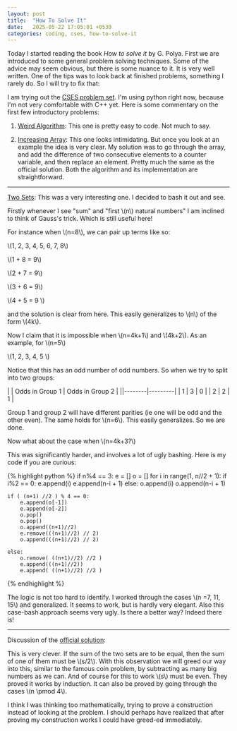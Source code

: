 ```yaml
---
layout: post
title:  "How To Solve It"
date:   2025-05-22 17:05:01 +0530
categories: coding, cses, how-to-solve-it
---
```


Today I started reading the book *How to solve it* by G. Polya. First we are introduced to some general problem solving techniques. Some of the advice may seem obvious, but there is some nuance to it. It is very well written. One of the tips was to look back at finished problems, something I rarely do. So I will try to fix that:

I am trying out the [CSES problem set](https://cses.fi/problemset/list/). I'm using python right now, because I'm not very comfortable with C++ yet. Here is some commentary on the first few introductory problems: 

1. [Weird Algorithm](https://cses.fi/problemset/task/1068): This one is pretty easy to code. Not much to say.

2. [Increasing Array](https://cses.fi/problemset/task/1094): This one looks intimidating. But once you look at an example the idea is very clear. My solution was to go through the array, and add the difference of two consecutive elements to a counter variable, and then replace an element. Pretty much the same as the official solution. Both the algorithm and its implementation are straightforward.

------


[Two Sets](https://cses.fi/problemset/task/1092/): This was a very interesting one. I decided to bash it out and see.

Firstly whenever I see "sum" and "first \\(n\\) natural numbers" I am inclined to think of Gauss's trick. Which is still useful here!

For instance when \\(n=8\\), we can pair up terms like so:

\\(1, 2, 3, 4, 5, 6, 7, 8\\)

\\(1 + 8 = 9\\)

\\(2 + 7 = 9\\)

\\(3 + 6 = 9\\)

\\(4 + 5 = 9 \\)

and the solution is clear from here. This easily generalizes to \\(n\\) of the form \\(4k\\).

Now I claim that it is impossible when \\(n=4k+1\\) and \\(4k+2\\). As an example, for \\(n=5\\)

\\(1, 2, 3, 4, 5 \\)

Notice that this has an odd number of odd numbers. So when we try to split into two groups:

| | Odds in Group 1 | Odds in Group 2 |
||--------|---------|
| 1 | 3 | 0 |
| 2 | 2 | 1 |

Group 1 and group 2 will have different parities (ie one will be odd and the other even). The same holds for \\(n=6\\). This easily generalizes. So we are done.

Now what about the case when \\(n=4k+3?\\)

This was significantly harder, and involves a lot of ugly bashing. Here is my code if you are curious:

{% highlight python %}
if n%4 == 3:
    e = []
    o = []
    for i in range(1, n//2 + 1):
        if i%2 == 0:
            e.append(i)
            e.append(n-i + 1)
        else:
            o.append(i)
            o.append(n-i + 1)

    if ( (n+1) //2 ) % 4 == 0:
        e.append(o[-1])
        e.append(o[-2])
        o.pop()
        o.pop()
        o.append((n+1)//2)
        e.remove(((n+1)//2) // 2)
        o.append(((n+1)//2) // 2)
        
    else:
        o.remove( ((n+1)//2) //2 )
        e.append(((n+1)//2))
        e.append( ((n+1)//2) //2 )
{% endhighlight %}

The logic is not too hard to identify. I worked through the cases \\(n =7, 11, 15\\) and generalized. It seems to work, but is hardly very elegant. Also this case-bash approach seems very ugly. Is there a better way? Indeed there is!

----------


Discussion of the [official solution](https://cses.fi/problemset/model/1092/):

This is very clever. If the sum of the two sets are to be equal, then the sum of one of them must be \\(s/2\\). With this observation we will greed our way into this, similar to the famous coin problem, by subtracting as many big numbers as we can. And of course for this to work \\(s\\) must be even. They proved it works by induction. It can also be proved by going through the cases \\(n \pmod 4\\).

I think I was thinking too mathematically, trying to prove a construction instead of looking at the problem. I should perhaps have realized that after proving my construction works I could have greed-ed immediately.



